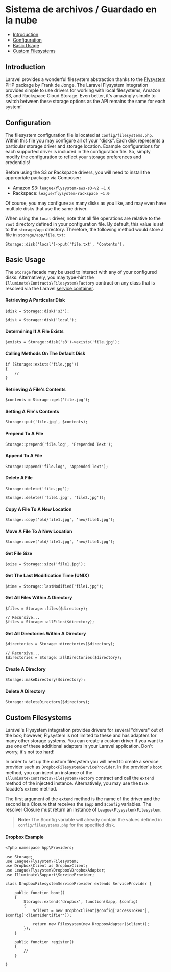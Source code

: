 # Sistema de archivos / Guardado en la nube

- [Introduction](#introduction)
- [Configuration](#configuration)
- [Basic Usage](#basic-usage)
- [Custom Filesystems](#custom-filesystems)

<a name="introduction"></a>
## Introduction

Laravel provides a wonderful filesystem abstraction thanks to the [Flysystem](https://github.com/thephpleague/flysystem) PHP package by Frank de Jonge. The Laravel Flysystem integration provides simple to use drivers for working with local filesystems, Amazon S3, and Rackspace Cloud Storage. Even better, it's amazingly simple to switch between these storage options as the API remains the same for each system!

<a name="configuration"></a>
## Configuration

The filesystem configuration file is located at `config/filesystems.php`. Within this file you may configure all of your "disks". Each disk represents a particular storage driver and storage location. Example configurations for each supported driver is included in the configuration file. So, simply modify the configuration to reflect your storage preferences and credentials!

Before using the S3 or Rackspace drivers, you will need to install the appropriate package via Composer:

- Amazon S3: `league/flysystem-aws-s3-v2 ~1.0`
- Rackspace: `league/flysystem-rackspace ~1.0`

Of course, you may configure as many disks as you like, and may even have multiple disks that use the same driver.

When using the `local` driver, note that all file operations are relative to the `root` directory defined in your configuration file. By default, this value is set to the `storage/app` directory. Therefore, the following method would store a file in `storage/app/file.txt`:

    Storage::disk('local')->put('file.txt', 'Contents');

<a name="basic-usage"></a>
## Basic Usage

The `Storage` facade may be used to interact with any of your configured disks. Alternatively, you may type-hint the `Illuminate\Contracts\Filesystem\Factory` contract on any class that is resolved via the Laravel [service container](/5.0/container).

#### Retrieving A Particular Disk

    $disk = Storage::disk('s3');

    $disk = Storage::disk('local');

#### Determining If A File Exists

    $exists = Storage::disk('s3')->exists('file.jpg');

#### Calling Methods On The Default Disk

    if (Storage::exists('file.jpg'))
    {
        //
    }

#### Retrieving A File's Contents

    $contents = Storage::get('file.jpg');

#### Setting A File's Contents

    Storage::put('file.jpg', $contents);

#### Prepend To A File

    Storage::prepend('file.log', 'Prepended Text');

#### Append To A File

    Storage::append('file.log', 'Appended Text');

#### Delete A File

    Storage::delete('file.jpg');

    Storage::delete(['file1.jpg', 'file2.jpg']);

#### Copy A File To A New Location

    Storage::copy('old/file1.jpg', 'new/file1.jpg');

#### Move A File To A New Location

    Storage::move('old/file1.jpg', 'new/file1.jpg');

#### Get File Size

    $size = Storage::size('file1.jpg');

#### Get The Last Modification Time (UNIX)

    $time = Storage::lastModified('file1.jpg');

#### Get All Files Within A Directory

    $files = Storage::files($directory);

    // Recursive...
    $files = Storage::allFiles($directory);

#### Get All Directories Within A Directory

    $directories = Storage::directories($directory);

    // Recursive...
    $directories = Storage::allDirectories($directory);

#### Create A Directory

    Storage::makeDirectory($directory);

#### Delete A Directory

    Storage::deleteDirectory($directory);

<a name="custom-filesystems"></a>
## Custom Filesystems

Laravel's Flysystem integration provides drivers for several "drivers" out of the box; however, Flysystem is not limited to these and has adapters for many other storage systems. You can create a custom driver if you want to use one of these additional adapters in your Laravel application. Don't worry, it's not too hard!

In order to set up the custom filesystem you will need to create a service provider such as `DropboxFilesystemServiceProvider`. In the provider's `boot` method, you can inject an instance of the `Illuminate\Contracts\Filesystem\Factory` contract and call the `extend` method of the injected instance. Alternatively, you may use the `Disk` facade's `extend` method.

The first argument of the `extend` method is the name of the driver and the second is a Closure that receives the `$app` and `$config` variables. The resolver Closure must return an instance of `League\Flysystem\Filesystem`.

> **Note:** The $config variable will already contain the values defined in `config/filesystems.php` for the specified disk.

#### Dropbox Example

    <?php namespace App\Providers;

    use Storage;
    use League\Flysystem\Filesystem;
    use Dropbox\Client as DropboxClient;
    use League\Flysystem\Dropbox\DropboxAdapter;
    use Illuminate\Support\ServiceProvider;

    class DropboxFilesystemServiceProvider extends ServiceProvider {

        public function boot()
        {
            Storage::extend('dropbox', function($app, $config)
            {
                $client = new DropboxClient($config['accessToken'], $config['clientIdentifier']);

                return new Filesystem(new DropboxAdapter($client));
            });
        }

        public function register()
        {
            //
        }

    }
